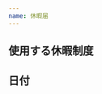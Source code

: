 ```yaml
---
name: 休暇届
---
```


<!--
まず、タイトルに

休暇届

と入力してください
-->

## 使用する休暇制度

<!--
有給休暇
生理休暇
慶弔休暇
病気休暇
裁判員等のための休暇

のいずれかを入力してください 
-->

## 日付

<!--
休暇を適用する日付(期間が明らかである場合は開始日と終了日)を入力してください
（例）
    - 2020/01/01
    - 2020/01/02
    - 2020/01/03
（例）2020/01/01-2020/01/09
-->
